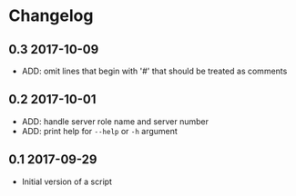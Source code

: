 # Changelog

## 0.3 2017-10-09

* ADD: omit lines that begin with '#' that should be treated as comments

## 0.2 2017-10-01

* ADD: handle server role name and server number
* ADD: print help for `--help` or `-h` argument

## 0.1 2017-09-29

* Initial version of a script

